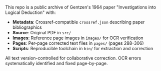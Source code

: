 This repo is a public archive of Gentzen's 1964 paper "Investigations into Logical Deduction" with:

- **Metadata**: Crossref-compatible `crossref.json` describing paper bibliographics
- **Source**: Original PDF in `src/`
- **Images**: Reference page images in `images/` for OCR verification
- **Pages**: Per-page corrected text files in `pages/` (pages 288-306)
- **Scripts**: Reproducible toolchain in `bin/` for extraction and correction

All text version-controlled for collaborative correction. OCR errors systematically identified and fixed page-by-page.
